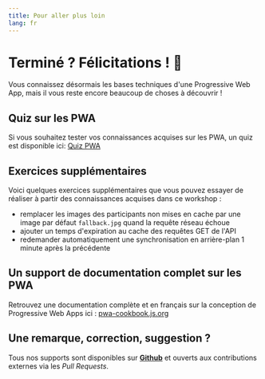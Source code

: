 ```yaml
---
title: Pour aller plus loin
lang: fr
---
```


# Terminé ? Félicitations ! 🎉

Vous connaissez désormais les bases techniques d'une Progressive Web App, mais il vous reste encore beaucoup de choses à découvrir !

## Quiz sur les PWA

Si vous souhaitez tester vos connaissances acquises sur les PWA, un quiz est disponible ici: [Quiz PWA](https://sylvainpolletvillard.github.io/quiz-static/?quiz=pwa)

## Exercices supplémentaires

Voici quelques exercices supplémentaires que vous pouvez essayer de réaliser à partir des connaissances acquises dans ce workshop :

- remplacer les images des participants non mises en cache par une image par défaut `fallback.jpg` quand la requête réseau échoue
- ajouter un temps d'expiration au cache des requêtes GET de l'API
- redemander automatiquement une synchronisation en arrière-plan 1 minute après la précédente

## Un support de documentation complet sur les PWA

Retrouvez une documentation complète et en français sur la conception de Progressive Web Apps ici : [pwa-cookbook.js.org](http://pwa-cookbook.js.org)

## Une remarque, correction, suggestion ?

Tous nos supports sont disponibles sur [**Github**](https://github.com/sylvainpolletvillard/pwa-workshop) et ouverts aux contributions externes via les _Pull Requests_.
